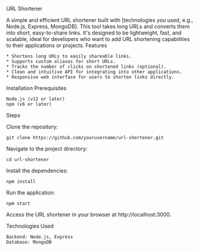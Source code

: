 URL Shortener

A simple and efficient URL shortener built with [technologies you used, e.g., Node.js, Express, MongoDB]. This tool takes long URLs and converts them into short, easy-to-share links. It's designed to be lightweight, fast, and scalable, ideal for developers who want to add URL shortening capabilities to their applications or projects.
Features

    * Shortens long URLs to easily shareable links.
    * Supports custom aliases for short URLs.
    * Tracks the number of clicks on shortened links (optional).
    * Clean and intuitive API for integrating into other applications.
    * Responsive web interface for users to shorten links directly.

Installation
Prerequisites

    Node.js (v12 or later)
    npm (v6 or later)

Steps

Clone the repository:

    git clone https://github.com/yourusername/url-shortener.git

Navigate to the project directory:

    cd url-shortener

Install the dependencies:

    npm install

Run the application:

    npm start

Access the URL shortener in your browser at http://localhost:3000.

Technologies Used

    Backend: Node.js, Express
    Database: MongoDB
